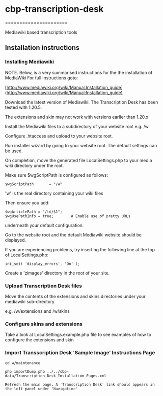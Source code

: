 # cbp-transcription-desk
======================

Mediawiki based transcription tools


## Installation instructions

### Installing Mediawiki

NOTE. Below, is a very summarised instructions for the the installation of MediaWiki
      For full instructions goto:

[http://www.mediawiki.org/wiki/Manual:Installation_guide](http://www.mediawiki.org/wiki/Manual:Installation_guide)

Download the latest version of Mediawiki. The Transcription Desk has been tested with 1.20.5.

The extensions and skin may not work with versions earlier than 1.20.x

Install the Mediawiki files to a subdirectory of your website root e.g. /w

Configure .htaccess and upload to your website root.

Run installer wizard by going to your website root. The default settings can be used.

On completion, move the generated file LocalSettings.php to your media wiki directory under the root.

Make sure $wgScriptPath is configured as follows:

```
$wgScriptPath       = "/w"
```

'w' is the real directory containing your wiki files

Then ensure you add:

```
$wgArticlePath = "/td/$1";
$wgUsePathInfo = true;        # Enable use of pretty URLs
```

underneath your default configuration.

Go to the website root and the default Mediawiki website should be displayed.

If you are experiencing problems, try inserting the following line at the top of LocalSettings.php:

```
ini_set( 'display_errors', 'On' );
```

Create a 'zimages' directory in the root of your site.


### Upload Transcription Desk files

Move the contents of the extensions and skins directories under your mediawiki sub-directory

e.g. /w/extensions and /w/skins

### Configure skins and extensions

Take a look at LocalSettings.example.php file to see examples of how to configure the extensions and skin




### Import Transscription Desk 'Sample Image' Instructions Page

```
cd w/maintenance

php importDump.php ../../cbp-data/Transcription_Desk_Installation_Pages.xml

Refresh the main page. A 'Transcription Desk' link should appears in the left panel under 'Navigation'
```